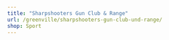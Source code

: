 ```yaml
---
title: "Sharpshooters Gun Club & Range"
url: /greenville/sharpshooters-gun-club-und-range/
shop: Sport
---
```

